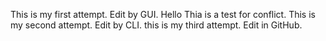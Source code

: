 This is my first attempt. Edit by GUI. Hello
Thia is a test for conflict.
This is my second attempt. Edit by CLI.
this is my third attempt. Edit in GitHub.
